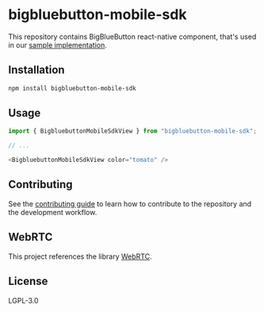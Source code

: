 # bigbluebutton-mobile-sdk

This repository contains BigBlueButton react-native component, that's used in our [sample implementation](https://github.com/bigbluebutton/bigbluebutton-mobile).

## Installation

```sh
npm install bigbluebutton-mobile-sdk
```

## Usage

```js
import { BigbluebuttonMobileSdkView } from "bigbluebutton-mobile-sdk";

// ...

<BigbluebuttonMobileSdkView color="tomato" />
```

## Contributing

See the [contributing guide](CONTRIBUTING.md) to learn how to contribute to the repository and the development workflow.

## WebRTC

This project references the library [WebRTC](https://webrtc.org).

## License

LGPL-3.0
